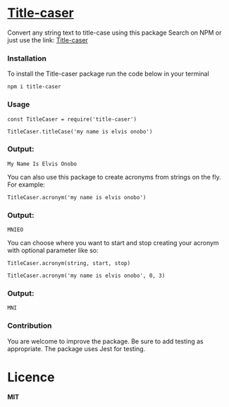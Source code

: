 # [Title-caser](https://www.npmjs.com/package/title-caser)

Convert any string text to title-case using this package
Search on NPM or just use the link: [Title-caser](https://www.npmjs.com/package/title-caser)

### Installation

To install the Title-caser package run the code below in your terminal

`npm i title-caser`

### Usage

`const TitleCaser = require('title-caser')`

`TitleCaser.titleCase('my name is elvis onobo')`

### Output:

`My Name Is Elvis Onobo`

You can also use this package to create acronyms from strings on the fly. For example:

`TitleCaser.acronym('my name is elvis onobo')`

### Output:

`MNIEO`

You can choose where you want to start and stop creating your acronym with optional parameter like so:

`TitleCaser.acronym(string, start, stop)`

`TitleCaser.acronym('my name is elvis onobo', 0, 3)`

### Output:

`MNI`

### Contribution

You are welcome to improve the package. Be sure to add testing as appropriate.
The package uses Jest for testing.

# Licence

**MIT**
